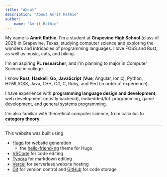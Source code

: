 ```yaml
---
title: "About"
description: "About Amrit Rathie"
author:
    name: "Amrit Rathie"
---
```


My name is **Amrit Rathie**. I'm a student at **Grapevine High School** (class of 2021) in Grapevine, Texas, studying computer science and exploring the wonders and intricacies of programming languages.
I love FOSS and Rust, as well as music, cats, and biking.

I'm an aspiring **PL researcher**, and I'm planning to major in Computer Science in college.

I know **Rust**, **Haskell**, **Go**, **JavaScript** (**Vue**, Angular, Ionic), Python, HTML/CSS, Java, C++, C#, C, Ruby, and Perl (in order of experience).

I have experience with **programming language design and development**, web development (mostly backend), embedded/IoT programming, game development, and general systems programming.

I'm also familiar with theoretical computer science, from calculus to **category theory**.

***

This website was built using

- [Hugo](https://gohugo.io/) for website generation
  - the [hello-friend-ng](https://github.com/rhazdon/hugo-theme-hello-friend-ng) theme for Hugo
- [VSCode](https://code.visualstudio.com/) for code editing
- [Typora](https://typora.io/) for markdown editing
- [Vercel](https://vercel.com/) for serverless website hosting
- [Git](https://git-scm.com/) for version control and [GitHub](https://github.com/) for code storage
